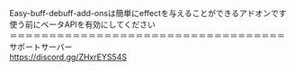 Easy-buff-debuff-add-onsは簡単にeffectを与えることができるアドオンです<br />
使う前にベータAPIを有効にしてください<br />
＝＝＝＝＝＝＝＝＝＝＝＝＝＝＝＝＝＝＝＝＝＝＝＝＝＝＝＝＝＝＝＝＝＝＝<br />
サポートサーバー<br />
https://discord.gg/ZHxrEYS54S<br />
